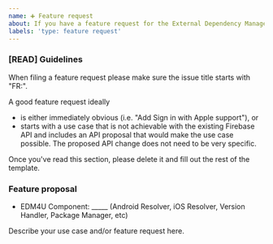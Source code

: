 ```yaml
---
name: ➕ Feature request
about: If you have a feature request for the External Dependency Manager for Unity, file it here.
labels: 'type: feature request'
---
```


<!-- DO NOT DELETE
validate_template=true
template_path=.github/ISSUE_TEMPLATE/feature-request.md
-->

### [READ] Guidelines

When filing a feature request please make sure the issue title starts with "FR:".

A good feature request ideally
* is either immediately obvious (i.e. "Add Sign in with Apple support"), or
* starts with a use case that is not achievable with the existing Firebase API and
  includes an API proposal that would make the use case possible. The proposed API
  change does not need to be very specific.

Once you've read this section, please delete it and fill out the rest of the template.

### Feature proposal

* EDM4U Component: _____ (Android Resolver, iOS Resolver, Version Handler, Package Manager, etc)

Describe your use case and/or feature request here.
